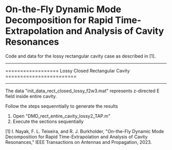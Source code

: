# On-the-Fly Dynamic Mode Decomposition for Rapid Time-Extrapolation and Analysis of Cavity Resonances
Code and data for the lossy rectangular cavity case as described in [1].

***************************************************************************
================== Lossy Closed Rectangular Cavity ========================
***************************************************************************
The data "init_data_rect_closed_lossy_f2w3.mat" represents z-directed E field inside entire cavity.

Follow the steps sequenntially to generate the results

1) Open "DMD_rect_entire_cavity_lossy2_TAP.m"
2) Execute the sections sequentially

[1] I. Nayak, F. L. Teixeira, and R. J. Burkholder, "On-the-Fly Dynamic Mode Decomposition for Rapid Time-Extrapolation and Analysis of Cavity Resonances," IEEE Transactions on Antennas and Propagation, 2023.
